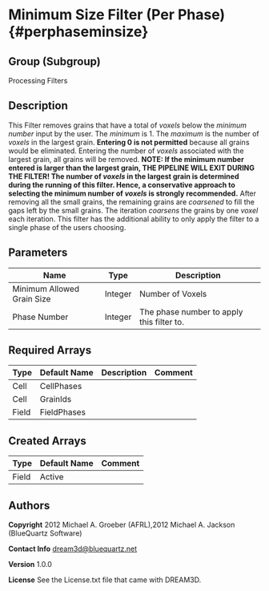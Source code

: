 Minimum Size Filter (Per Phase) {#perphaseminsize}
======

## Group (Subgroup) ##
Processing Filters

## Description ##
This Filter removes grains that have a total of _voxels_ below the _minimum number_ input by the user. The _minimum_ is 1. The _maximum_ is the number of _voxels_ in the largest grain. __Entering 0 is not permitted__ because all grains would be eliminated. Entering the number of _voxels_ associated with the largest grain, all grains will be removed. 
__NOTE: If the minimum number entered is larger than the largest grain,
THE PIPELINE WILL EXIT DURING THE FILTER!
The number of _voxels_ in the largest grain is determined during the running of this filter. Hence, a conservative
approach to selecting the minimum number of _voxels_ is strongly recommended.__
After removing all the small grains, the remaining grains are _coarsened_ to fill the gaps left by the small grains.
The iteration _coarsens_ the grains by one _voxel_ each iteration. This filter has the additional ability to
only apply the filter to a single phase of the users choosing.


## Parameters ##

| Name | Type | Description |
|------|------| ------- |
| Minimum Allowed Grain Size | Integer | Number of Voxels |
| Phase Number | Integer | The phase number to apply this filter to. |

## Required Arrays ##

| Type | Default Name | Description | Comment |
|------|--------------|-------------|---------|
| Cell | CellPhases |  | |
| Cell | GrainIds |  | |
| Field | FieldPhases |  |  |

## Created Arrays ##

| Type | Default Name | Comment |
|------|--------------|---------|
| Field | Active |      |

## Authors ##

**Copyright** 2012 Michael A. Groeber (AFRL),2012 Michael A. Jackson (BlueQuartz Software)

**Contact Info** dream3d@bluequartz.net

**Version** 1.0.0

**License**  See the License.txt file that came with DREAM3D.



